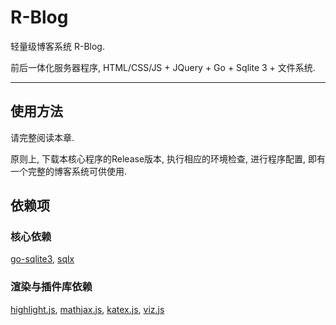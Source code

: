 # R-Blog

轻量级博客系统 R-Blog.

前后一体化服务器程序, HTML/CSS/JS + JQuery + Go + Sqlite 3 + 文件系统.

-----

## 使用方法

请完整阅读本章.

原则上, 下载本核心程序的Release版本, 执行相应的环境检查, 进行程序配置, 即有一个完整的博客系统可供使用.

## 依赖项

### 核心依赖
[go-sqlite3](https://github.com/mattn/go-sqlite3), [sqlx](https://github.com/jmoiron/sqlx)

### 渲染与插件库依赖

[highlight.js](https://github.com/highlightjs/highlight.js), [mathjax.js](https://github.com/mathjax/MathJax), [katex.js](https://github.com/KaTeX/KaTeX), [viz.js](https://github.com/mdaines/viz.js)